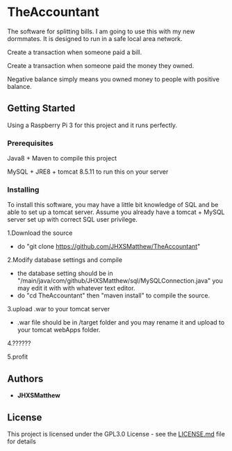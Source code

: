 # TheAccountant

The software for splitting bills. I am going to use this with my new dormmates. It is designed to run in a safe local area network.

Create a transaction when someone paid a bill. 

Create a transaction when someone paid the money they owned.

Negative balance simply means you owned money to people with positive balance.

## Getting Started

Using a Raspberry Pi 3 for this project and it runs perfectly.

### Prerequisites

Java8 + Maven to compile this project

MySQL + JRE8 + tomcat 8.5.11 to run this on your server

### Installing
To install this software, you may have a little bit knowledge of SQL and be able to set up a tomcat server.
Assume you already have a tomcat + MySQL server set up with correct SQL user privilege.

1.Download the source
* do "git clone https://github.com/JHXSMatthew/TheAccountant"

2.Modify database settings and compile
* the database setting should be in "/main/java/com/github/JHXSMatthew/sql/MySQLConnection.java" you may edit it with
with whatever text editor.
* do "cd TheAccountant" then "maven install" to compile the source.

3.upload .war to your tomcat server
 * .war file should be in /target folder and you may rename it and upload to your tomcat webApps folder.
 
4.??????

5.profit


## Authors

* **JHXSMatthew** 

## License

This project is licensed under the GPL3.0 License - see the [LICENSE.md](LICENSE.md) file for details

